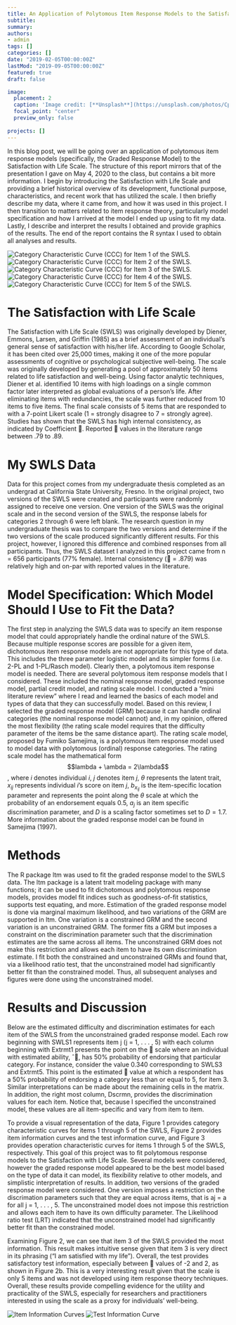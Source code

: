 ```yaml
---
title: An Application of Polytomous Item Response Models to the Satisfaction with Life Scale
subtitle: 
summary:
authors:
- admin
tags: []
categories: []
date: "2019-02-05T00:00:00Z"
lastMod: "2019-09-05T00:00:00Z"
featured: true
draft: false

image:
  placement: 2
  caption: 'Image credit: [**Unsplash**](https://unsplash.com/photos/CpkOjOcXdUY)'
  focal_point: "center"
  preview_only: false
 
projects: []
---
```


In this blog post, we will be going over an application of polytomous item response models (specifically, the Graded Response Model) to the Satisfaction with Life Scale. The structure of this report mirrors that of the presentation I gave on May 4, 2020 to the class, but contains a bit more information. I begin by introducing the Satisfaction with Life Scale and providing a brief historical overview of its development, functional purpose, characteristics, and recent work that has utilized the scale. I then briefly describe my data, where it came from, and how it was used in this project. I then transition to matters related to item response theory, particularly model specification and how I arrived at the model I ended up using to fit my data. Lastly, I describe and interpret the results I obtained and provide graphics of the results. The end of the report contains the R syntax I used to obtain all analyses and results.

![Category Characteristic Curve (CCC) for Item 1 of the SWLS.](https://github.com/alfonso-martinez/MySite/raw/master/content/post/MyFolder/item1CCC.png)
![Category Characteristic Curve (CCC) for Item 2 of the SWLS.](https://github.com/alfonso-martinez/MySite/raw/master/content/post/MyFolder/item2CCC.png)
![Category Characteristic Curve (CCC) for Item 3 of the SWLS.](https://github.com/alfonso-martinez/MySite/raw/master/content/post/MyFolder/item3CCC.png)
![Category Characteristic Curve (CCC) for Item 4 of the SWLS.](https://github.com/alfonso-martinez/MySite/raw/master/content/post/MyFolder/item4CCC.png)
![Category Characteristic Curve (CCC) for Item 5 of the SWLS.](https://github.com/alfonso-martinez/MySite/raw/master/content/post/MyFolder/item5CCC.png)


# The Satisfaction with Life Scale

The Satisfaction with Life Scale (SWLS) was originally developed by Diener,
Emmons, Larsen, and Griffin (1985) as a brief assessment of an individual’s general sense
of satisfaction with his/her life. According to Google Scholar, it has been cited over 25,000
times, making it one of the more popular assessments of cognitive or psychological
subjective well-being. The scale was originally developed by generating a pool of
approximately 50 items related to life satisfaction and well-being. Using factor analytic
techniques, Diener et al. identified 10 items with high loadings on a single common factor
later interpreted as global evaluations of a person’s life. After eliminating items with
redundancies, the scale was further reduced from 10 items to five items. The final scale
consists of 5 items that are responded to with a 7-point Likert scale (1 = strongly disagree
to 7 = strongly agree). Studies has shown that the SWLS has high internal consistency, as
indicated by Coefficient . Reported  values in the literature range between .79 to .89.

# My SWLS Data


Data for this project comes from my undergraduate thesis completed as an
undergrad at California State University, Fresno. In the original project, two versions of
the SWLS were created and participants were randomly assigned to receive one version.
One version of the SWLS was the original scale and in the second version of the SWLS, the
response labels for categories 2 through 6 were left blank. The research question in my
undergraduate thesis was to compare the two versions and determine if the two versions of
the scale produced significantly different results. For this project, however, I ignored this
difference and combined responses from all participants. Thus, the SWLS dataset I
analyzed in this project came from n = 656 participants (77% female). Internal consistency
( = .879) was relatively high and on-par with reported values in the literature.


# Model Specification: Which Model Should I Use to Fit the Data?

The first step in analyzing the SWLS data was to specify an item response model
that could appropriately handle the ordinal nature of the SWLS. Because multiple
response scores are possible for a given item, dichotomous item response models are not
appropriate for this type of data. This includes the three parameter logistic model and its
simpler forms (i.e. 2-PL and 1-PL/Rasch model).
Clearly then, a polytomous item response model is needed. There are several
polytomous item response models that I considered. These included the nominal response
model, graded response model, partial credit model, and rating scale model. I conducted a
“mini literature review” where I read and learned the basics of each model and types of
data that they can successfully model. Based on this review, I selected the graded response
model (GRM) because it can handle ordinal categories (the nominal response model
cannot) and, in my opinion, offered the most flexibility (the rating scale model requires
that the difficulty parameter of the items be the same distance apart).
The rating scale model, proposed by Fumiko Samejima, is a polytomous item
response model used to model data with polytomous (ordinal) response categories. The
rating scale model has the mathematical form
  $$lambda + \ambda = 2\lambda$$,
where $i$ denotes individual $i$, $j$ denotes item $j$, $\theta$ represents the latent trait, $x_{ij}$ represents
individual $i$’s score on item $j$, $b_{x_{ij}}$ is the item-specific location parameter and represents the
point along the $\theta$ scale at which the probability of an endorsement equals 0.5, $a_j$ is an item
specific discrimination parameter, and $D$ is a scaling factor sometimes set to $D = 1.7$.
More information about the graded response model can be found in Samejima (1997).

# Methods

The R package ltm was used to fit the graded response model to the SWLS data.
The ltm package is a latent trait modeling package with many functions; it can be used to
fit dichotomous and polytomous response models, provides model fit indices such as
goodness-of-fit statistics, supports test equating, and more. Estimation of the graded
response model is done via marginal maximum likelihood, and two variations of the GRM
are supported in ltm. One variation is a constrained GRM and the second variation is an
unconstrained GRM. The former fits a GRM but imposes a constraint on the
discrimination parameter such that the discrimination estimates are the same across all
items. The unconstrained GRM does not make this restriction and allows each item to
have its own discrimination estimate.
I fit both the constrained and unconstrained GRMs and found that, via a likelihood
ratio test, that the unconstrained model had significantly better fit than the constrained
model. Thus, all subsequent analyses and figures were done using the unconstrained model.

# Results and Discussion

Below are the estimated difficulty and discrimination estimates for each item of the
SWLS from the unconstrained graded response model. Each row beginning with SWLS1
represents item j (j = 1, . . . , 5) with each column beginning with Extrmt1 presents the
point on the  scale where an individual with estimated ability, ˆ, has 50% probability of
endorsing that particular category.
For instance, consider the value 0.340 corresponding to SWLS3 and Extrmt5. This
point is the estimated  value at which a respondent has a 50% probability of endorsing a
category less than or equal to 5, for item 3. Similar interpretations can be made about the
remaining cells in the matrix. In addition, the right most column, Dscrmn, provides the
discrimination values for each item. Notice that, because I specified the unconstrained
model, these values are all item-specific and vary from item to item.

To provide a visual representation of the data, Figure 1 provides category
characteristic curves for items 1 through 5 of the SWLS, Figure 2 provides item
information curves and the test information curve, and Figure 3 provides operation
characteristic curves for items 1 through 5 of the SWLS, respectively.
This goal of this project was to fit polytomous response models to the Satisfaction
with Life Scale. Several models were considered, however the graded response model
appeared to be the best model based on the type of data it can model, its flexibility
relative to other models, and simplistic interpretation of results.
In addition, two versions of the graded response model were considered. One version
imposes a restriction on the discrimation parameters such that they are equal across items,
that is aj = a for all j = 1, . . . , 5. The unconstrained model does not impose this
restriction and allows each item to have its own difficulty parameter. The Likelihood ratio
test (LRT) indicated that the unconstrained model had significantly better fit than the
constrained model.

Examining Figure 2, we can see that item 3 of the SWLS provided the most
information. This result makes intuitive sense given that item 3 is very direct in its
phrasing (“I am satisfied with my life”). Overall, the test provides satisfactory test
information, especially between  values of -2 and 2, as shown in Figure 2b. This is a very
interesting result given that the scale is only 5 items and was not developed using item
response theory techniques. Overall, these results provide compelling evidence for the
utility and practicality of the SWLS, especially for researchers and practitioners interested
in using the scale as a proxy for individuals’ well-being.

![Item Information Curves](https://github.com/alfonso-martinez/MySite/raw/master/content/post/MyFolder/ItemInfoCurves.png)
![Test Information Curve](https://github.com/alfonso-martinez/MySite/raw/master/content/post/MyFolder/TestInfoCurve.png)


